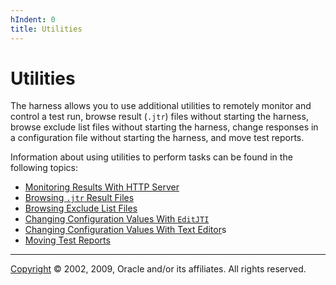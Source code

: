 ```yaml
---
hIndent: 0
title: Utilities
---
```


# Utilities

The harness allows you to use additional utilities to remotely monitor and control a test run,
browse result (`.jtr`) files without starting the harness, browse exclude list files without
starting the harness, change responses in a configuration file without starting the harness, and
move test reports.

Information about using utilities to perform tasks can be found in the following topics:

-   [Monitoring Results With HTTP Server](httpServer.html)
-   [Browsing `.jtr` Result Files](browseJTR.html)
-   [Browsing Exclude List Files](browseJTX.html)
-   [Changing Configuration Values With `EditJTI`](editConfig.html)
-   [Changing Configuration Values With Text Editor](textEditor.html)s
-   [Moving Test Reports](moveReports.html)

----------------------------------------------------------------------------------------------------

[Copyright](../copyright.html) © 2002, 2009, Oracle and/or its affiliates. All rights reserved.
